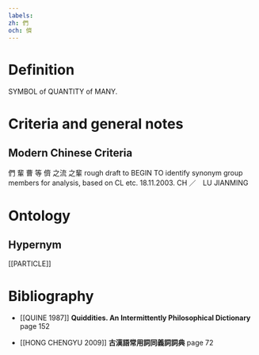```yaml
---
labels: 
zh: 們
och: 儕
---
```


# Definition
SYMBOL of QUANTITY of MANY.
# Criteria and general notes
## Modern Chinese Criteria
們
輩
曹
等
儕
之流
之輩
rough draft to BEGIN TO identify synonym group members for analysis, based on CL etc. 18.11.2003. CH ／　LU JIANMING
# Ontology

## Hypernym
[[PARTICLE]]
# Bibliography
- [[QUINE 1987]]
**Quiddities. An Intermittently Philosophical Dictionary** page 152

- [[HONG CHENGYU 2009]]
**古漢語常用詞同義詞詞典** page 72
